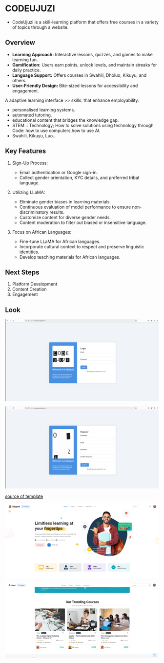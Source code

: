 # CODEUJUZI

+ CodeUjuzi is a skill-learning platform that offers free courses in a variety of
topics through a website.

##  Overview
+ **Learning Approach:** Interactive lessons, quizzes, and games to make learning fun.
+ **Gamification:** Users earn points, unlock levels, and maintain streaks for daily practice.
+ **Language Support:** Offers courses in Swahili, Dholuo, Kikuyu, and others.
+ **User-Friendly Design:** Bite-sized lessons for accessibility and engagement.

A adaptive learning interface >> skills: that enhance employability.
+ personalised learning systems.
+ automated tutoring.
+ educational content that bridges the knowledge gap.
+ STEM :: Technology; How to solve solutions using technology through Code: how to use computers,how to use AI.
+ Swahili, Kikuyu, Luo...

## Key Features

1. Sign-Up Process:
    - Email authentication or Google sign-in.
    - Collect gender orientation, KYC details, and preferred tribal language.

2. Utilizing LLaMA:
    - Eliminate gender biases in learning materials.
    - Continuous evaluation of model performance to ensure non-discriminatory results.
    - Customize content for diverse gender needs.
    - Content moderation to filter out biased or insensitive language.

3. Focus on African Languages:
    - Fine-tune LLaMA for African languages.
    - Incorporate cultural context to respect and preserve linguistic identities.
    - Develop teaching materials for African languages.


## Next Steps
1. Platform Development
2. Content Creation
3. Engagement

## Look
![LogIn Page](static/login.png)

![SIgnup Page](static/signup.png)

[source of template  ](https://themes.getbootstrap.com/preview/?theme_id=103332)

![Front Page](static/frontpage.png)

![Reviews Page](static/reviewpage.png)
